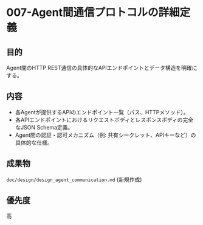 # 007-Agent間通信プロトコルの詳細定義

## 目的
Agent間のHTTP REST通信の具体的なAPIエンドポイントとデータ構造を明確にする。

## 内容
*   各Agentが提供するAPIのエンドポイント一覧（パス、HTTPメソッド）。
*   各APIエンドポイントにおけるリクエストボディとレスポンスボディの完全なJSON Schema定義。
*   Agent間の認証・認可メカニズム（例: 共有シークレット、APIキーなど）の具体的な仕様。

## 成果物
`doc/design/design_agent_communication.md` (新規作成)

## 優先度
高
